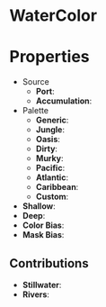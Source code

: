 # WaterColor


# Properties

- Source
  - **Port**: <desc>
  - **Accumulation**: <desc>
- Palette
  - **Generic**: <desc>
  - **Jungle**: <desc>
  - **Oasis**: <desc>
  - **Dirty**: <desc>
  - **Murky**: <desc>
  - **Pacific**: <desc>
  - **Atlantic**: <desc>
  - **Caribbean**: <desc>
  - **Custom**: <desc>
- **Shallow**: 
- **Deep**: 
- **Color Bias**: 
- **Mask Bias**: 

## Contributions

- **Stillwater**: 
- **Rivers**: 



